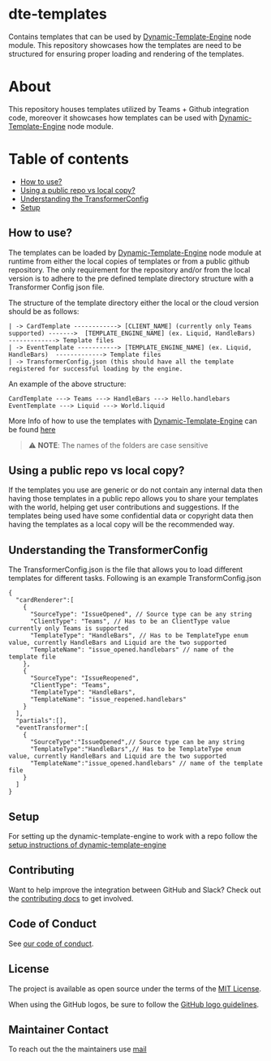 # dte-templates

Contains templates that can be used by [Dynamic-Template-Engine](https://github.com/github/Dynamic-Template-Engine) node module. This repository showcases how the templates are need to be structured for ensuring proper loading and rendering of the templates.

# About

This repository houses templates utilized by Teams + Github integration code, moreover it showcases how templates can be used with [Dynamic-Template-Engine](https://github.com/github/Dynamic-Template-Engine) node module. 

# Table of contents

- [How to use?](#how-to-use)
- [Using a public repo vs local copy?](#using-a-public-repo-vs-local-copy)
- [Understanding the TransformerConfig](#understanding-the-transformerConfig)
- [Setup](#setup)

## How to use?

The templates can be loaded by [Dynamic-Template-Engine](https://github.com/github/Dynamic-Template-Engine) node module at runtime from either the local copies of templates or from a public github repository. The only requirement for the repository and/or from the local version is to adhere to the pre defined template directory structure with a Transformer Config json file. 

The structure of the template directory either the local or the cloud version should be as follows: 

```
| -> CardTemplate ------------> [CLIENT_NAME] (currently only Teams supported) ------->  [TEMPLATE_ENGINE_NAME] (ex. Liquid, HandleBars)  -------------> Template files
| -> EventTemplate -----------> [TEMPLATE_ENGINE_NAME] (ex. Liquid, HandleBars)  -------------> Template files
| -> TransformerConfig.json (this should have all the template registered for successful loading by the engine. 
```
An example of the above structure: 
```
CardTemplate ---> Teams ---> HandleBars ---> Hello.handlebars 
EventTemplate ---> Liquid ---> World.liquid
```

More Info of how to use the templates with [Dynamic-Template-Engine](https://github.com/github/Dynamic-Template-Engine) can be found [here](https://github.com/github/Dynamic-Template-Engine/tree/master#template-directory-structure)

> :warning: **NOTE**: The names of the folders are case sensitive

## Using a public repo vs local copy?

If the templates you use are generic or do not contain any internal data then having those templates in a public repo allows you to share your templates with the world, helping get user contributions and suggestions. 
If the templates being used have some confidential data or copyright data then having the templates as a local copy will be the recommended way.

## Understanding the TransformerConfig

The TransformerConfig.json is the file that allows you to load different templates for different tasks. Following is an example TransformConfig.json
```
{
  "cardRenderer":[
    {
      "SourceType": "IssueOpened", // Source type can be any string 
      "ClientType": "Teams", // Has to be an ClientType value currently only Teams is supported
      "TemplateType": "HandleBars", // Has to be TemplateType enum value, currently HandleBars and Liquid are the two supported 
      "TemplateName": "issue_opened.handlebars" // name of the template file 
    },
    {
      "SourceType": "IssueReopened",
      "ClientType": "Teams",
      "TemplateType": "HandleBars",
      "TemplateName": "issue_reopened.handlebars"
    }
  ],
  "partials":[],
  "eventTransformer":[
    {
      "SourceType":"IssueOpened",// Source type can be any string
      "TemplateType":"HandleBars",// Has to be TemplateType enum value, currently HandleBars and Liquid are the two supported 
      "TemplateName":"issue_opened.handlebars" // name of the template file 
    }
  ]
}
```

## Setup

For setting up the dynamic-template-engine to work with a repo follow the [setup instructions of dynamic-template-engine](https://github.com/github/Dynamic-Template-Engine#setup)

## Contributing
Want to help improve the integration between GitHub and Slack? Check out the [contributing docs](CONTRIBUTING.md) to get involved.

## Code of Conduct

See [our code of conduct](CODE_OF_CONDUCT.md).

## License
The project is available as open source under the terms of the [MIT License](LICENSE).

When using the GitHub logos, be sure to follow the [GitHub logo guidelines](https://github.com/logos).

## Maintainer Contact 

To reach out the the maintainers use [mail](mailto:opensource+github/dte-templates@github.com)
